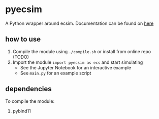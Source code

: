 # pyecsim

A Python wrapper around ecsim. Documentation can be found on [here](https://limhes.github.com/pyecsim)

## how to use

1. Compile the module using `./compile.sh` or install from online repo (TODO)
2. Import the module `import pyecsim as ecs` and start simulating
    * See the Jupyter Notebook for an interactive example
    * See `main.py` for an example script

## dependencies

To compile the module:

1. pybind11
